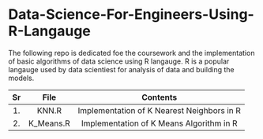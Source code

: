 # Data-Science-For-Engineers-Using-R-Langauge

The following repo is dedicated foe the coursework and the implementation of basic algorithms of data science using R langauge.
R is a popular langauge used by data scientiest for analysis of data and building the models.


| Sr | File |  Contents|
|:---:|:----:|:-----------:|
|1.| KNN.R |Implementation of K Nearest Neighbors in R|
|2.| K_Means.R |Implementation of K Means Algorithm in R|

